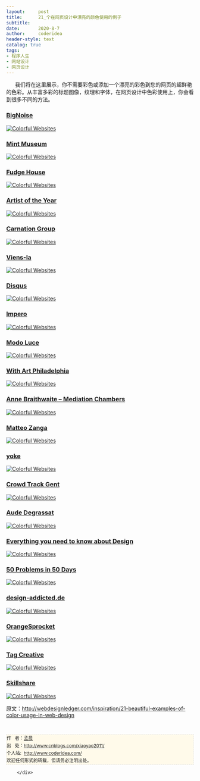 ```yaml
---
layout:     post
title:      21_个在网页设计中漂亮的颜色使用的例子
subtitle:   
date:       2020-8-7
author:     coderidea
header-style: text
catalog: true
tags:
- 程序人生
- 网站设计
- 网页设计
--- 
```

<div class="postBody">
			<div id="cnblogs_post_body" class="blogpost-body"><p><span>      </span><span>我们将在这里展示，你不需要彩色或添加一个漂亮的彩色到您的网页的超鲜艳的色彩。</span><span class="goog-text-highlight">从丰富多彩的标题图像，纹理和字体，在网页设计中色彩使用上，你会看到很多不同的方法。</span></p>
<h3><a href="http://www.bignoise.com/">BigNoise</a></h3>
<p><a href="http://www.bignoise.com/"><img class="aligncenter size-full wp-image-3448" title="Colorful Websites" src="http://webdesignledger.com/wp-content/uploads/2012/06/colorfulsites01.jpg" alt="Colorful Websites" /></a></p>
<h3><a href="http://www.mintmuseum.org/">Mint Museum</a></h3>
<p><a href="http://www.mintmuseum.org/"><img class="aligncenter size-full wp-image-3448" title="Colorful Websites" src="http://webdesignledger.com/wp-content/uploads/2012/06/colorfulsites02.jpg" alt="Colorful Websites" /></a></p>
<h3><a href="http://fudgehouse.co.uk/">Fudge House</a></h3>
<p><a href="http://fudgehouse.co.uk/"><img class="aligncenter size-full wp-image-3448" title="Colorful Websites" src="http://webdesignledger.com/wp-content/uploads/2012/06/colorfulsites03.jpg" alt="Colorful Websites" /></a></p>
<h3><a href="http://www.artistoftheyear.ca/#news">Artist of the Year</a></h3>
<p><a href="http://www.artistoftheyear.ca/#news"><img class="aligncenter size-full wp-image-3448" title="Colorful Websites" src="http://webdesignledger.com/wp-content/uploads/2012/06/colorfulsites04.jpg" alt="Colorful Websites" /></a></p>
<h3><a href="http://www.carnationgroup.com/">Carnation Group</a></h3>
<p><a href="http://www.carnationgroup.com/"><img class="aligncenter size-full wp-image-3448" title="Colorful Websites" src="http://webdesignledger.com/wp-content/uploads/2012/06/colorfulsites05.jpg" alt="Colorful Websites" /></a></p>
<h3><a href="http://viens-la.com/">Viens-la</a></h3>
<p><a href="http://viens-la.com/"><img class="aligncenter size-full wp-image-3448" title="Colorful Websites" src="http://webdesignledger.com/wp-content/uploads/2012/06/colorfulsites06.jpg" alt="Colorful Websites" /></a></p>
<h3><a href="http://disqus.com/">Disqus</a></h3>
<p><a href="http://disqus.com/"><img class="aligncenter size-full wp-image-3448" title="Colorful Websites" src="http://webdesignledger.com/wp-content/uploads/2012/06/colorfulsites07.jpg" alt="Colorful Websites" /></a></p>
<h3><a href="http://weareimpero.com/">Impero</a></h3>
<p><a href="http://weareimpero.com/"><img class="aligncenter size-full wp-image-3448" title="Colorful Websites" src="http://webdesignledger.com/wp-content/uploads/2012/06/colorfulsites08.jpg" alt="Colorful Websites" /></a></p>
<h3><a href="http://www.modoluce.com/">Modo Luce</a></h3>
<p><a href="http://www.modoluce.com/"><img class="aligncenter size-full wp-image-3448" title="Colorful Websites" src="http://webdesignledger.com/wp-content/uploads/2012/06/colorfulsites09.jpg" alt="Colorful Websites" /></a></p>
<h3><a href="http://withart.visitphilly.com/">With Art Philadelphia</a></h3>
<p><a href="http://withart.visitphilly.com/"><img class="aligncenter size-full wp-image-3448" title="Colorful Websites" src="http://webdesignledger.com/wp-content/uploads/2012/06/colorfulsites10.jpg" alt="Colorful Websites" /></a></p>
<h3><a href="http://abchambers.co.uk/">Anne Braithwaite – Mediation Chambers</a></h3>
<p><a href="http://abchambers.co.uk/"><img class="aligncenter size-full wp-image-3448" title="Colorful Websites" src="http://webdesignledger.com/wp-content/uploads/2012/06/colorfulsites11.jpg" alt="Colorful Websites" /></a></p>
<h3><a href="http://www.matteozanga.it/">Matteo Zanga</a></h3>
<p><a href="http://www.matteozanga.it/"><img class="aligncenter size-full wp-image-3448" title="Colorful Websites" src="http://webdesignledger.com/wp-content/uploads/2012/06/colorfulsites12.jpg" alt="Colorful Websites" /></a></p>
<h3><a href="http://thisisyoke.com/">yoke</a></h3>
<p><a href="http://thisisyoke.com/"><img class="aligncenter size-full wp-image-3448" title="Colorful Websites" src="http://webdesignledger.com/wp-content/uploads/2012/06/colorfulsites13.jpg" alt="Colorful Websites" /></a></p>
<h3><a href="http://crowd.track.be/">Crowd Track Gent</a></h3>
<p><a href="http://crowd.track.be/"><img class="aligncenter size-full wp-image-3448" title="Colorful Websites" src="http://webdesignledger.com/wp-content/uploads/2012/06/colorfulsites14.jpg" alt="Colorful Websites" /></a></p>
<h3><a href="http://audedegrassat.com/">Aude Degrassat</a></h3>
<p><a href="http://audedegrassat.com/"><img class="aligncenter size-full wp-image-3448" title="Colorful Websites" src="http://webdesignledger.com/wp-content/uploads/2012/06/colorfulsites15.jpg" alt="Colorful Websites" /></a></p>
<h3><a href="http://www.piccsy.com/everything-design/">Everything you need to know about Design</a></h3>
<p><a href="http://www.piccsy.com/everything-design/"><img class="aligncenter size-full wp-image-3448" title="Colorful Websites" src="http://webdesignledger.com/wp-content/uploads/2012/06/colorfulsites16.jpg" alt="Colorful Websites" /></a></p>
<h3><a href="http://50problems50days.com/">50 Problems in 50 Days</a></h3>
<p><a href="http://50problems50days.com/"><img class="aligncenter size-full wp-image-3448" title="Colorful Websites" src="http://webdesignledger.com/wp-content/uploads/2012/06/colorfulsites17.jpg" alt="Colorful Websites" /></a></p>
<h3><a href="http://design-addicted.de/">design-addicted.de</a></h3>
<p><a href="http://design-addicted.de/"><img class="aligncenter size-full wp-image-3448" title="Colorful Websites" src="http://webdesignledger.com/wp-content/uploads/2012/06/colorfulsites18.jpg" alt="Colorful Websites" /></a></p>
<h3><a href="http://www.orangesprocket.com/">OrangeSprocket</a></h3>
<p><a href="http://www.orangesprocket.com/"><img class="aligncenter size-full wp-image-3448" title="Colorful Websites" src="http://webdesignledger.com/wp-content/uploads/2012/06/colorfulsites19.jpg" alt="Colorful Websites" /></a></p>
<h3><a href="http://www.tagcreativestudio.com/">Tag Creative</a></h3>
<p><a href="http://www.tagcreativestudio.com/"><img class="aligncenter size-full wp-image-3448" title="Colorful Websites" src="http://webdesignledger.com/wp-content/uploads/2012/06/colorfulsites20.jpg" alt="Colorful Websites" /></a></p>
<h3><a href="http://www.skillshare.com/">Skillshare</a></h3>
<p><a href="http://www.skillshare.com/"><img class="aligncenter size-full wp-image-3448" title="Colorful Websites" src="http://webdesignledger.com/wp-content/uploads/2012/06/colorfulsites21.jpg" alt="Colorful Websites" /></a></p>
<p><span class="goog-text-highlight">原文：<a href="http://webdesignledger.com/inspiration/21-beautiful-examples-of-color-usage-in-web-design">http://webdesignledger.com/inspiration/21-beautiful-examples-of-color-usage-in-web-design</a></span></p>


<div id="ckepop"> </div>
<div>
<p id="PSignature" style="line-height:20px;background:#FFFAEA no-repeat 2% 50%;font-size:12px;border:#e0e0e0 1px dashed;">作   者：<a href="http://www.cnblogs.com/xiaoyao2011/">孟晨</a> <br /> 出   处：<a href="http://www.cnblogs.com/xiaoyao2011/">http://www.cnblogs.com/xiaoyao2011/</a> <br />个人站:  <a href="http://www.coderidea.com/">http://www.coderidea.com/</a><br />欢迎任何形式的转载，但请务必注明出处。</p>

</div></div><div id="MySignature"></div>
<div class="clear"></div>
<div id="blog_post_info_block">
<div id="BlogPostCategory"></div>
<div id="EntryTag"></div>
<div id="blog_post_info">
</div>
<div class="clear"></div>
<div id="post_next_prev"></div>
</div>


		</div>